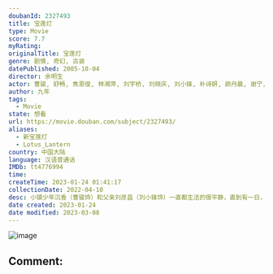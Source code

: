 ```yaml
---
doubanId: 2327493
title: 宝莲灯
type: Movie
score: 7.7
myRating: 
originalTitle: 宝莲灯
genre: 剧情, 奇幻, 古装
datePublished: 2005-10-04
director: 余明生
actor: 曹骏, 舒畅, 焦恩俊, 林湘萍, 刘宇桥, 刘晓庆, 刘小锋, 朴诗妍, 颜丹晨, 谢宁, 王卫国, 陈创, 丁健, 洛葳, 张志超, 游本昌, 田二喜, 周洁, 吴国华, 汪永贵, 李保成, 朱亚英, 刘洁, 杨斯, 王文升, 马杰林, 田学民, 宗峰岩, 万妮恩, 王翔, 嘟嘟, 史良, 王博
author: 九年
tags:
  - Movie
state: 想看
url: https://movie.douban.com/subject/2327493/
aliases:
  - 新宝莲灯
  - Lotus_Lantern
country: 中国大陆
language: 汉语普通话
IMDb: tt4776994
time: 
createTime: 2023-01-24 01:41:17
collectionDate: 2022-04-10
desc: 小镇少年沉香（曹骏饰）和父亲刘彦昌（刘小锋饰）一直都生活的很平静，直到有一日，沉香意外发现自己体内居然蕴含着“法力”，能够不费吹灰之力的穿墙而过。父亲得知后，告诉了沉香掩藏了多年的事实，那就是沉香...
date created: 2023-01-24
date modified: 2023-03-08
---
```


![image](p2371426629.jpg)

Comment:
---
